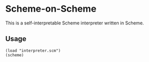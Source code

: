 # Scheme-on-Scheme

This is a self-interpretable Scheme interpreter written in Scheme.

## Usage

```
(load "interpreter.scm")
(scheme)
```
